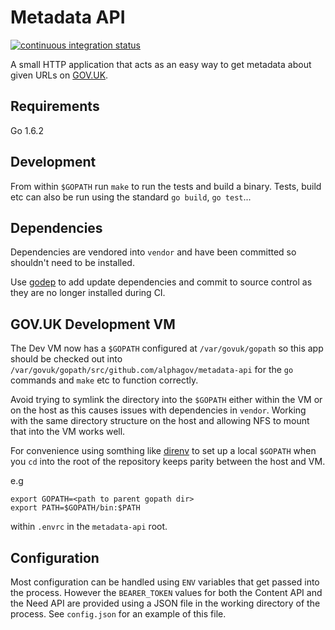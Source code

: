 # Metadata API

[![continuous integration status](https://travis-ci.org/alphagov/metadata-api.svg?branch=master)](http://travis-ci.org/alphagov/metadata-api)

A small HTTP application that acts as an easy way to get metadata
about given URLs on [GOV.UK](https://www.gov.uk/).

## Requirements

Go 1.6.2

## Development

From within `$GOPATH` run `make` to run the tests and build a binary.
Tests, build etc can also be run using the standard `go build`, `go test`...

## Dependencies

Dependencies are vendored into `vendor` and have been committed so
shouldn't need to be installed.

Use [godep](https://github.com/tools/godep) to add update
dependencies and commit to source control as they are no longer
installed during CI.

## GOV.UK Development VM

The Dev VM now has a `$GOPATH` configured at `/var/govuk/gopath` so this
app should be checked out into
`/var/govuk/gopath/src/github.com/alphagov/metadata-api` for the `go`
commands and `make` etc to function correctly.

Avoid trying to symlink the directory into the `$GOPATH` either within
the VM or on the host as this causes issues with dependencies in `vendor`. 
Working with the same directory structure on the host and allowing NFS to mount 
that into the VM works well.

For convenience using somthing like
[direnv](https://github.com/direnv/direnv) to set up a local `$GOPATH`
when you `cd` into the root of the repository keeps parity between the
host and VM.

e.g

```
export GOPATH=<path to parent gopath dir>
export PATH=$GOPATH/bin:$PATH

```
within `.envrc` in the `metadata-api` root.

## Configuration

Most configuration can be handled using `ENV` variables that get
passed into the process. However the `BEARER_TOKEN` values for both
the Content API and the Need API are provided using a JSON file in the
working directory of the process. See `config.json` for an example of
this file.
